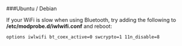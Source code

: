 ###Ubuntu / Debian

If your WiFi is slow when using Bluetooth, try adding the following to **/etc/modprobe.d/iwlwifi.conf** and reboot:

```
options iwlwifi bt_coex_active=0 swcrypto=1 11n_disable=8
```
